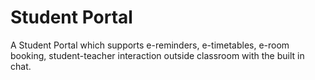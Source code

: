 # Student Portal

A Student Portal which supports e-reminders, e-timetables, e-room booking, student-teacher interaction outside classroom with the built in chat.
